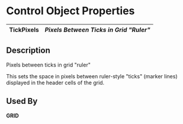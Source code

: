 # Control Object Properties

**TickPixels** |  **_Pixels Between Ticks in Grid "Ruler"_**  
---|---  
  
## Description

Pixels between ticks in grid "ruler"

This sets the space in pixels between ruler-style "ticks" (marker lines) displayed in the header cells of the grid.

## Used By

**GRID**
